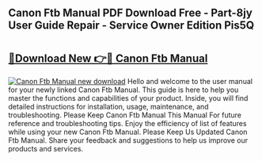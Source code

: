 ## Canon Ftb Manual PDF Download Free - Part-8jy User Guide Repair - Service Owner Edition Pis5Q

# <h2><a href="http://bc25217.oget.top/?id=Canon+Ftb+Manual">🔗Download New 👉🔴 Canon Ftb Manual</a></h2>

[![Canon Ftb Manual new download](https://i.imgur.com/5g1atiW.png)](http://bc25217.oget.top/?id=Canon+Ftb+Manual)
Hello and welcome to the user manual for your newly linked Canon Ftb Manual. This guide is here to help you master the functions and capabilities of your product. Inside, you will find detailed instructions for installation, usage, maintenance, and troubleshooting. Please Keep Canon Ftb Manual This Manual For future reference and troubleshooting tips. Enjoy the efficiency of list of features while using your new Canon Ftb Manual. Please Keep Us Updated Canon Ftb Manual. Share your feedback and suggestions to help us improve our products and services.
